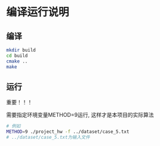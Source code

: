 # 编译运行说明

## 编译

```bash
mkdir build 
cd build
cmake ..
make 
```

## 运行

重要！！！

需要指定环境变量METHOD=9运行, 这样才是本项目的实际算法

```bash
# 例如
METHOD=9 ./project_hw -f ../dataset/case_5.txt
# ../dataset/case_5.txt为输入文件
```
